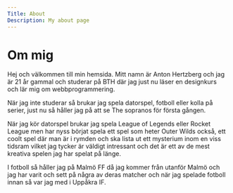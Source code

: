 ```yaml
---
Title: About
Description: My about page
---
```


Om mig
==========================

Hej och välkommen till min hemsida. Mitt namn är Anton Hertzberg och jag är 21 år gammal och studerar på BTH där jag just nu läser en designkurs och lär mig om webbprogrammering.

När jag inte studerar så brukar jag spela datorspel, fotboll eller kolla på serier, just nu så håller jag på att se The sopranos för första gången.

När jag kör datorspel brukar jag spela League of Legends eller Rocket League men har nyss börjat spela ett spel som heter Outer Wilds också, ett coolt spel där man är i rymden och ska lista ut ett mysterium inom en viss tidsram vilket jag tycker är väldigt intressant och det är ett av de mest kreativa spelen jag har spelat på länge.

I fotboll så håller jag på Malmö FF då jag kommer från utanför Malmö och jag har varit och sett på några av deras matcher och när jag spelade fotboll innan så var jag med i Uppåkra IF.
